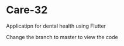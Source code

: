 # Care-32
Applicatipn for dental health using Flutter

Change the branch to master to view the code

